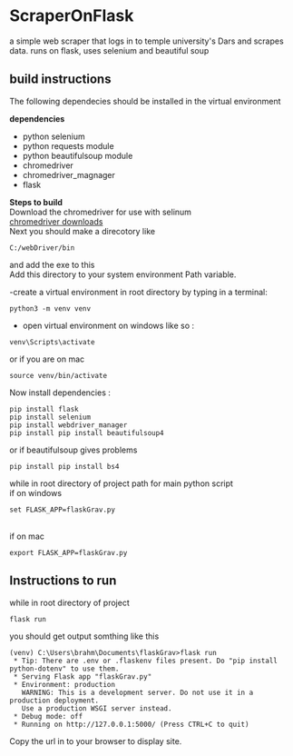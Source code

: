 # ScraperOnFlask
a simple web scraper that logs in to temple university's Dars and scrapes data. runs on flask, uses selenium and beautiful soup


## build instructions 

The following dependecies should be installed in the virtual environment

**dependencies**
- python selenium
- python requests module
- python beautifulsoup module 
- chromedriver
- chromedriver_magnager
- flask 

**Steps to build** 
<br>
Download the chromedriver for use with selinum <br>
[chromedriver downloads](https://chromedriver.chromium.org/downloads)
<br>
Next you should make a direcotory like
~~~
C:/webDriver/bin
~~~
and add the exe to this 
<br>
Add this directory to your system environment Path variable. 

-create a virtual environment in root directory by typing in a terminal:
~~~
python3 -m venv venv
~~~
- open virtual environment  on windows like so :
~~~
venv\Scripts\activate
~~~
or if you are on mac
~~~
source venv/bin/activate
~~~
Now install dependencies :
~~~
pip install flask
pip install selenium
pip install webdriver_manager
pip install pip install beautifulsoup4
~~~
or if beautifulsoup gives problems 
~~~
pip install pip install bs4
~~~
while in root directory of project path for main python script  <br>
if on windows
~~~
set FLASK_APP=flaskGrav.py
~~~
<br> 
if on mac

~~~
export FLASK_APP=flaskGrav.py
~~~

## Instructions to run
while in root directory of project
~~~
flask run
~~~
you should get output somthing like this
~~~
(venv) C:\Users\brahm\Documents\flaskGrav>flask run
 * Tip: There are .env or .flaskenv files present. Do "pip install python-dotenv" to use them.
 * Serving Flask app "flaskGrav.py"
 * Environment: production
   WARNING: This is a development server. Do not use it in a production deployment.
   Use a production WSGI server instead.
 * Debug mode: off
 * Running on http://127.0.0.1:5000/ (Press CTRL+C to quit)

~~~

Copy the url in to your browser to display site.
